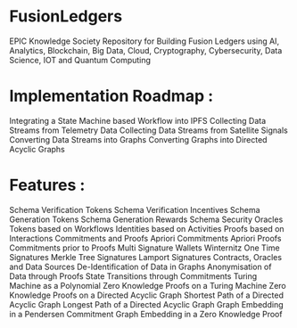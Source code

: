 # FusionLedgers
EPIC Knowledge Society Repository for Building Fusion Ledgers using AI, Analytics, Blockchain, Big Data, Cloud, Cryptography, Cybersecurity, Data Science, IOT and Quantum Computing

# Implementation Roadmap :
Integrating a State Machine based Workflow into IPFS
Collecting Data Streams from Telemetry Data
Collecting Data Streams from Satellite Signals
Converting Data Streams into Graphs
Converting Graphs into Directed Acyclic Graphs

# Features :
Schema Verification Tokens
Schema Verification Incentives
Schema Generation Tokens
Schema Generation Rewards
Schema Security Oracles
Tokens based on Workflows
Identities based on Activities
Proofs based on Interactions
Commitments and Proofs
Apriori Commitments
Apriori Proofs
Commitments prior to Proofs
Multi Signature Wallets
Winternitz One Time Signatures
Merkle Tree Signatures
Lamport Signatures
Contracts, Oracles and Data Sources
De-Identification of Data in Graphs
Anonymisation of Data through Proofs
State Transitions through Commitments
Turing Machine as a Polynomial
Zero Knowledge Proofs on a Turing Machine
Zero Knowledge Proofs on a Directed Acyclic Graph
Shortest Path of a Directed Acyclic Graph
Longest Path of a Directed Acyclic Graph
Graph Embedding in a Pendersen Commitment
Graph Embedding in a Zero Knowledge Proof
